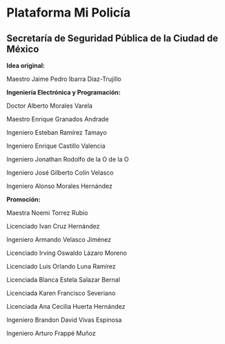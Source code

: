 # Plataforma Mi Policía

## Secretaría de Seguridad Pública de la Ciudad de México

**Idea original:**

 Maestro Jaime Pedro Ibarra Díaz-Trujillo
 
**Ingeniería Electrónica y Programación:** 

Doctor Alberto Morales Varela

Maestro Enrique Granados Andrade

Ingeniero Esteban Ramírez Tamayo

Ingeniero Enrique Castillo Valencia

Ingeniero Jonathan Rodolfo de la O de la O

Ingeniero José Gilberto Colín Velasco

Ingeniero Alonso Morales Hernández

**Promoción:** 

Maestra Noemi Torrez Rubio

Licenciado Ivan Cruz Hernández 

Ingeniero Armando Velasco Jiménez

Licenciado Irving Oswaldo Lázaro Moreno

Licenciado Luis Orlando Luna Ramírez

Licenciada Blanca Estela Salazar Bernal

Licenciada Karen Francisco Severiano

Licenciada Ana Cecilia Huerta Hernández

Ingeniero Brandon David Vivas Espinosa

Ingeniero Arturo Frappé Muñoz
